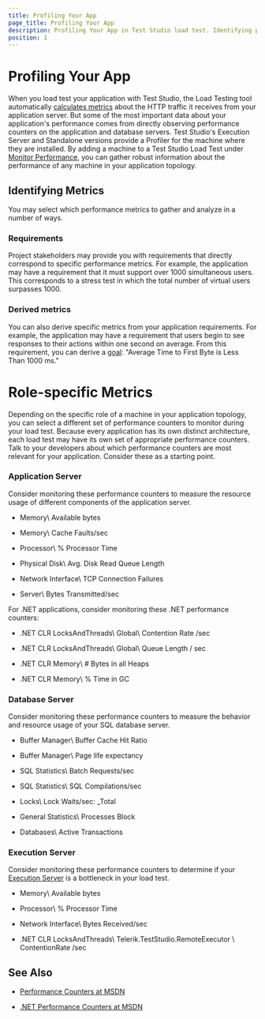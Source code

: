 ```yaml
---
title: Profiling Your App
page_title: Profiling Your App
description: Profiling Your App in Test Studio load test. Identifying performance metrics to gather and analyze. Role-specific Metrics - Application Server (performance counters to measure the resource usage of different components of the application server). Database Server (performance counters to measure the behavior and resource usage of your SQL database server). Execution Server (performance counters to determine if the machine executing the load test is a bottleneck).
position: 1
---
```

# Profiling Your App

When you load test your application with Test Studio, the Load Testing tool automatically <a href="/features/testing-types/load-testing/analyzing-results" target="_blank">calculates metrics</a> about the HTTP traffic it receives from your application server. But some of the most important data about your application's performance comes from directly observing performance counters on the application and database servers. Test Studio's Execution Server and Standalone versions provide a Profiler for the machine where they are installed. By adding a machine to a Test Studio Load Test under <a href="/features/testing-types/load-testing/monitor-perf-metrics" target="_blank">Monitor Performance</a>, you can gather robust information about the performance of any machine in your application topology.

## Identifying Metrics

You may select which performance metrics to gather and analyze in a number of ways.

### Requirements

Project stakeholders may provide you with requirements that directly correspond to specific performance metrics. For example, the application may have a requirement that it must support over 1000 simultaneous users. This corresponds to a stress test in which the total number of virtual users surpasses 1000.

### Derived metrics

You can also derive specific metrics from your application requirements. For example, the application may have a requirement that users begin to see responses to their actions within one second on average. From this requirement, you can derive a <a href="/features/testing-types/load-testing/running-tests" target="_blank">goal</a>: "Average Time to First Byte is Less Than 1000 ms."

# Role-specific Metrics

Depending on the specific role of a machine in your application topology, you can select a different set of performance counters to monitor during your load test. Because every application has its own distinct architecture, each load test may have its own set of appropriate performance counters. Talk to your developers about which performance counters are most relevant for your application. Consider these as a starting point.

### Application Server

Consider monitoring these performance counters to measure the resource usage of different components of the application server.

* Memory\ Available bytes

* Memory\ Cache Faults/sec

* Processor\ % Processor Time

* Physical Disk\ Avg. Disk Read Queue Length

* Network Interface\ TCP Connection Failures

* Server\  Bytes Transmitted/sec

For .NET applications, consider monitoring these .NET performance counters:

* .NET CLR LocksAndThreads\ Global\ Contention Rate /sec

* .NET CLR LocksAndThreads\ Global\ Queue Length / sec

* .NET CLR Memory\ # Bytes in all Heaps

* .NET CLR Memory\ % Time in GC

### Database Server

Consider monitoring these performance counters to measure the behavior and resource usage of your SQL database server.

* Buffer Manager\ Buffer Cache Hit Ratio

* Buffer Manager\ Page life expectancy

* SQL Statistics\ Batch Requests/sec

* SQL Statistics\ SQL Compilations/sec

* Locks\ Lock Waits/sec: _Total

* General Statistics\ Processes Block

* Databases\ Active Transactions

### Execution Server

Consider monitoring these performance counters to determine if your <a href="/features/scheduling-test-runs/create-scheduling-server" target="_blank">Execution Server</a> is a bottleneck in your load test.

* Memory\ Available bytes

* Processor\ % Processor Time

* Network Interface\ Bytes Received/sec

* .NET CLR LocksAndThreads\ Telerik.TestStudio.RemoteExecutor \ ContentionRate /sec

## See Also

* <a href="http://msdn.microsoft.com/en-us/library/windows/desktop/aa373083(v=vs.85).aspx" target="_blank">Performance Counters at MSDN</a>

* <a href="http://msdn.microsoft.com/en-us/library/w8f5kw2e.aspx" target="_blank">.NET Performance Counters at MSDN</a>